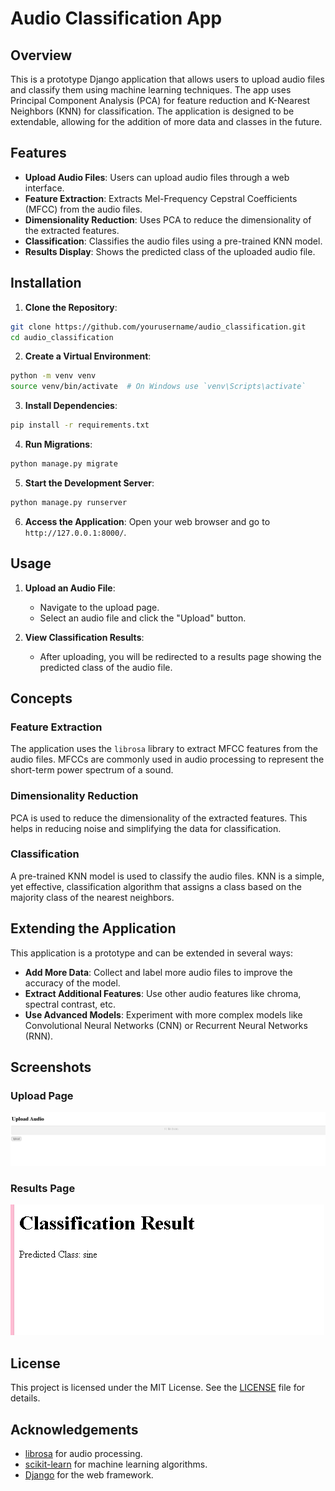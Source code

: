 # Audio Classification App

## Overview

This is a prototype Django application that allows users to upload audio files and classify them using machine learning techniques. The app uses Principal Component Analysis (PCA) for feature reduction and K-Nearest Neighbors (KNN) for classification. The application is designed to be extendable, allowing for the addition of more data and classes in the future.

## Features

- **Upload Audio Files**: Users can upload audio files through a web interface.
- **Feature Extraction**: Extracts Mel-Frequency Cepstral Coefficients (MFCC) from the audio files.
- **Dimensionality Reduction**: Uses PCA to reduce the dimensionality of the extracted features.
- **Classification**: Classifies the audio files using a pre-trained KNN model.
- **Results Display**: Shows the predicted class of the uploaded audio file.

## Installation

1. **Clone the Repository**:

```bash
git clone https://github.com/yourusername/audio_classification.git
cd audio_classification
```

2. **Create a Virtual Environment**:

```bash
python -m venv venv
source venv/bin/activate  # On Windows use `venv\Scripts\activate`
```

3. **Install Dependencies**:

```bash
pip install -r requirements.txt
```  

4. **Run Migrations**:

```bash
python manage.py migrate
```

5. **Start the Development Server**:

```bash
python manage.py runserver
```


6. **Access the Application**:
    Open your web browser and go to `http://127.0.0.1:8000/`.

## Usage

1. **Upload an Audio File**:
    - Navigate to the upload page.
    - Select an audio file and click the "Upload" button.

2. **View Classification Results**:
    - After uploading, you will be redirected to a results page showing the predicted class of the audio file.

## Concepts

### Feature Extraction

The application uses the `librosa` library to extract MFCC features from the audio files. MFCCs are commonly used in audio processing to represent the short-term power spectrum of a sound.

### Dimensionality Reduction

PCA is used to reduce the dimensionality of the extracted features. This helps in reducing noise and simplifying the data for classification.

### Classification

A pre-trained KNN model is used to classify the audio files. KNN is a simple, yet effective, classification algorithm that assigns a class based on the majority class of the nearest neighbors.

## Extending the Application

This application is a prototype and can be extended in several ways:

- **Add More Data**: Collect and label more audio files to improve the accuracy of the model.
- **Extract Additional Features**: Use other audio features like chroma, spectral contrast, etc.
- **Use Advanced Models**: Experiment with more complex models like Convolutional Neural Networks (CNN) or Recurrent Neural Networks (RNN).

## Screenshots

### Upload Page
![Upload Page](screenshot/Cattura.PNG)

### Results Page
![Results Page](screenshot/Cattura%201.PNG)

## License

This project is licensed under the MIT License. See the [LICENSE](LICENSE) file for details.

## Acknowledgements

- [librosa](https://librosa.org/) for audio processing.
- [scikit-learn](https://scikit-learn.org/) for machine learning algorithms.
- [Django](https://www.djangoproject.com/) for the web framework.
